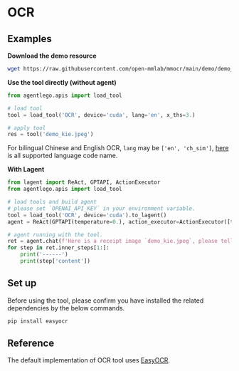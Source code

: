 # OCR

## Examples

**Download the demo resource**

```bash
wget https://raw.githubusercontent.com/open-mmlab/mmocr/main/demo/demo_kie.jpeg
```

**Use the tool directly (without agent)**

```python
from agentlego.apis import load_tool

# load tool
tool = load_tool('OCR', device='cuda', lang='en', x_ths=3.)

# apply tool
res = tool('demo_kie.jpeg')
```
For bilingual Chinese and English OCR, `lang` may be `['en', 'ch_sim']`, [here](https://www.jaided.ai/easyocr/) is all supported language code name.

**With Lagent**

```python
from lagent import ReAct, GPTAPI, ActionExecutor
from agentlego.apis import load_tool

# load tools and build agent
# please set `OPENAI_API_KEY` in your environment variable.
tool = load_tool('OCR', device='cuda').to_lagent()
agent = ReAct(GPTAPI(temperature=0.), action_executor=ActionExecutor([tool]))

# agent running with the tool.
ret = agent.chat(f'Here is a receipt image `demo_kie.jpeg`, please tell me the total cost.')
for step in ret.inner_steps[1:]:
    print('------')
    print(step['content'])
```

## Set up

Before using the tool, please confirm you have installed the related dependencies by the below commands.

```bash
pip install easyocr
```

## Reference

The default implementation of OCR tool uses [EasyOCR](https://github.com/JaidedAI/EasyOCR).
